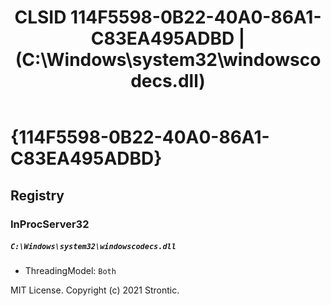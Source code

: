 ﻿---
title: "CLSID 114F5598-0B22-40A0-86A1-C83EA495ADBD | (C:\\Windows\\system32\\windowscodecs.dll)"
excerpt: What is COM-Object CLSID 114F5598-0B22-40A0-86A1-C83EA495ADBD?
---

# {114F5598-0B22-40A0-86A1-C83EA495ADBD}


## Registry


### InProcServer32

##### `C:\Windows\system32\windowscodecs.dll`
* ThreadingModel: `Both`

MIT License. Copyright (c) 2021 Strontic.


